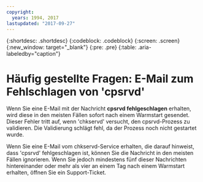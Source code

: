 ```yaml
---
copyright:
  years: 1994, 2017
lastupdated: "2017-09-27"
---
```

{:shortdesc: .shortdesc}
{:codeblock: .codeblock}
{:screen: .screen}
{:new_window: target="_blank"}
{:pre: .pre}
{:table: .aria-labeledby="caption"}
# Häufig gestellte Fragen: E-Mail zum Fehlschlagen von 'cpsrvd'

Wenn Sie eine E-Mail mit der Nachricht **cpsrvd fehlgeschlagen** erhalten, wird diese in den meisten Fällen sofort nach einem Warmstart gesendet. Dieser Fehler tritt auf, wenn 'chkservd' versucht, den cpsrvd-Prozess zu validieren. Die Validierung schlägt fehl, da der Prozess noch nicht gestartet wurde.

Wenn Sie eine E-Mail vom chkservd-Service erhalten, die darauf hinweist, dass 'cpsrvd' fehlgeschlagen ist, können Sie die Nachricht in den meisten Fällen ignorieren. Wenn Sie jedoch mindestens fünf dieser Nachrichten hintereinander oder mehr als vier an einem Tag nach einem Warmstart erhalten, öffnen Sie ein Support-Ticket.
